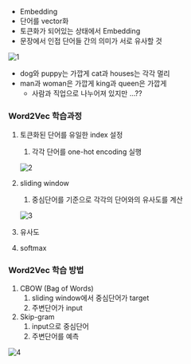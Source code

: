 - Embedding
- 단어를 vector화
- 토큰화가 되어있는 상태에서 Embedding
- 문장에서 인접 단어들 간의 의미가 서로 유사할 것

![1](https://github.com/DaSeul-Seo/DataEngineering_Study/assets/67898022/dead147a-4c0d-4b78-b192-5ff1d41a2bcb)

- dog와 puppy는 가깝게 cat과 houses는 각각 멀리
- man과 woman은 가깝게 king과 queen은 가깝게
    - 사람과 직업으로 나누어져 있지만 …??

### Word2Vec 학습과정

1. 토큰화된 단어를 유일한 index 설정
    1. 각각 단어를 one-hot encoding 실행
    
    ![2](https://github.com/DaSeul-Seo/DataEngineering_Study/assets/67898022/affd4a2f-6498-4c49-b74d-60f37ac91d85)

2. sliding window
    1. 중심단어를 기준으로 각각의 단어와의 유사도를 계산
    
    ![3](https://github.com/DaSeul-Seo/DataEngineering_Study/assets/67898022/4f35a7b0-1da1-4c98-a314-4f9ae2d241c0)

3. 유사도
4. softmax

### Word2Vec 학습 방법

1. CBOW (Bag of Words)
    1. sliding window에서 중심단어가 target
    2. 주변단어가 input
2. Skip-gram
    1. input으로 중심단어
    2. 주변단어를 예측

![4](https://github.com/DaSeul-Seo/DataEngineering_Study/assets/67898022/a26f8283-39b3-4e2c-9e6b-16549ba9ba02)
